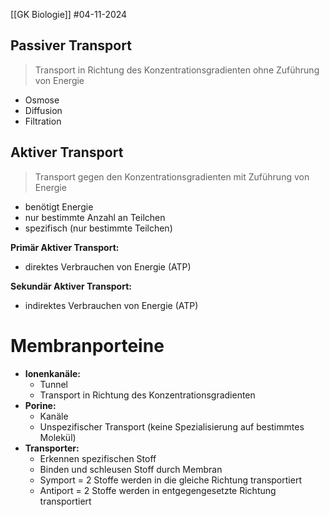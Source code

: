 [[GK Biologie]]
#04-11-2024 

## Passiver Transport
>Transport in Richtung des Konzentrationsgradienten ohne Zuführung von Energie
- Osmose
- Diffusion
- Filtration

## Aktiver Transport
>Transport gegen den Konzentrationsgradienten mit Zuführung von Energie
- benötigt Energie
- nur bestimmte Anzahl an Teilchen
- spezifisch (nur bestimmte Teilchen)

**Primär Aktiver Transport:**
- direktes Verbrauchen von Energie (ATP)

**Sekundär Aktiver Transport:**
- indirektes Verbrauchen von Energie (ATP)

# Membranporteine

- **Ionenkanäle:**
	- Tunnel
	- Transport in Richtung des Konzentrationsgradienten
- **Porine:**
	- Kanäle
	- Unspezifischer Transport (keine Spezialisierung auf bestimmtes Molekül)
- **Transporter:**
	- Erkennen spezifischen Stoff
	- Binden und schleusen Stoff durch Membran
	- Symport = 2 Stoffe werden in die gleiche Richtung transportiert
	- Antiport = 2 Stoffe werden in entgegengesetzte Richtung transportiert